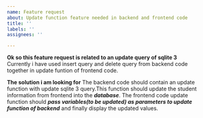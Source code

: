 ```yaml
---
name: Feature request
about: Update function feature needed in backend and frontend code
title: ''
labels: ''
assignees: ''

---
```

**Ok so this feature request is related to an update query of sqlite 3**
Currently i have used insert query and delete query from backend code together in update funtion of frontend code.

**The solution i am looking for**
The backend code should contain an update function with update sqlite 3 query.This function should update the student information from frontend into the ***database***.
The frontend code update function should ***pass variables(to be updated) as parameters to update function of backend*** and finally display the updated values.
